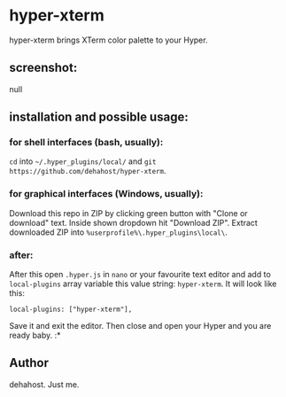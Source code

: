 # hyper-xterm
hyper-xterm brings XTerm color palette to your Hyper.

## screenshot:
null

## installation and possible usage:
### for shell interfaces (bash, usually):
`cd` into `~/.hyper_plugins/local/` and `git https://github.com/dehahost/hyper-xterm`.
### for graphical interfaces (Windows, usually):
Download this repo in ZIP by clicking green button with "Clone or download" text. Inside shown dropdown hit "Download ZIP".
Extract downloaded ZIP into `%userprofile%\.hyper_plugins\local\`.
### after:
After this open `.hyper.js` in `nano` or your favourite text editor and add to `local-plugins` array variable this value string: `hyper-xterm`.
It will look like this:
```
local-plugins: ["hyper-xterm"],
```
Save it and exit the editor. Then close and open your Hyper and you are ready baby. :*

## Author
dehahost. Just me.
